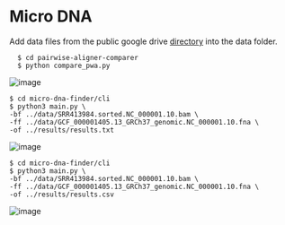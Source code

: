 # Micro DNA

Add data files from the public google drive [directory](https://drive.google.com/drive/folders/1WYPwCzSv__28iQlHwvZUZpNlmjTM7Fea) into the data folder.
```
  $ cd pairwise-aligner-comparer
  $ python compare_pwa.py
```
![image](https://github.com/user-attachments/assets/e149035d-4c0c-41e1-b397-25a744adc24b)

```
$ cd micro-dna-finder/cli
$ python3 main.py \
-bf ../data/SRR413984.sorted.NC_000001.10.bam \
-ff ../data/GCF_000001405.13_GRCh37_genomic.NC_000001.10.fna \
-of ../results/results.txt
```
![image](https://github.com/user-attachments/assets/a57e6111-bf06-4e5a-956d-038dee66786a)

```
$ cd micro-dna-finder/cli
$ python3 main.py \
-bf ../data/SRR413984.sorted.NC_000001.10.bam \
-ff ../data/GCF_000001405.13_GRCh37_genomic.NC_000001.10.fna \
-of ../results/results.csv
```
![image](https://github.com/user-attachments/assets/45d7517d-edce-4adb-854e-766a29a30f06)
